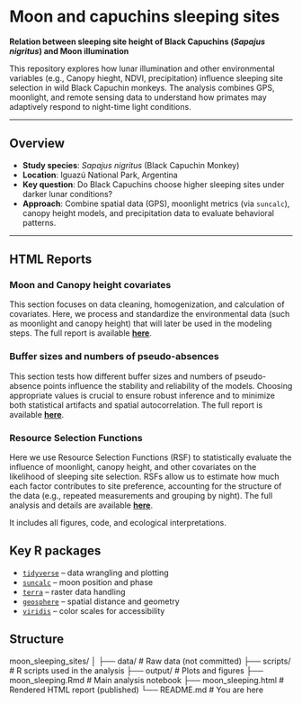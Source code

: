 # Moon and capuchins sleeping sites

**Relation between sleeping site height of Black Capuchins (_Sapajus nigritus_) and Moon illumination**

This repository explores how lunar illumination and other environmental variables (e.g., Canopy hieght, NDVI, precipitation) influence sleeping site selection in wild Black Capuchin monkeys. The analysis combines GPS, moonlight, and remote sensing data to understand how primates may adaptively respond to night-time light conditions.

---

## Overview

- **Study species**: _Sapajus nigritus_ (Black Capuchin Monkey)
- **Location**: Iguazú National Park, Argentina
- **Key question**: Do Black Capuchins choose higher sleeping sites under darker lunar conditions?
- **Approach**: Combine spatial data (GPS), moonlight metrics (via `suncalc`), canopy height models, and precipitation data to evaluate behavioral patterns.

---
## HTML Reports

### Moon and Canopy height covariates
This section focuses on data cleaning, homogenization, and calculation of covariates. Here, we process and standardize the environmental data (such as moonlight and canopy height) that will later be used in the modeling steps.
The full report is available **[here](https://valentinzarate.github.io/moon_sleeping_sites/moon_sleeping.html)**.

### Buffer sizes and numbers of pseudo-absences
This section tests how different buffer sizes and numbers of pseudo-absence points influence the stability and reliability of the models. Choosing appropriate values is crucial to ensure robust inference and to minimize both statistical artifacts and spatial autocorrelation.
The full report is available **[here](https://valentinzarate.github.io/moon_sleeping_sites/moon_buffer_alternatives.html)**.

### Resource Selection Functions
Here we use Resource Selection Functions (RSF) to statistically evaluate the influence of moonlight, canopy height, and other covariates on the likelihood of sleeping site selection. RSFs allow us to estimate how much each factor contributes to site preference, accounting for the structure of the data (e.g., repeated measurements and grouping by night).
The full analysis and details are available **[here](https://valentinzarate.github.io/moon_sleeping_sites/rsf_moon.html)**.

It includes all figures, code, and ecological interpretations.

## Key R packages

- [`tidyverse`](https://www.tidyverse.org/) – data wrangling and plotting  
- [`suncalc`](https://cran.r-project.org/web/packages/suncalc/) – moon position and phase  
- [`terra`](https://rspatial.org/terra/) – raster data handling  
- [`geosphere`](https://cran.r-project.org/web/packages/geosphere/) – spatial distance and geometry  
- [`viridis`](https://cran.r-project.org/web/packages/viridis/) – color scales for accessibility  

## Structure
moon_sleeping_sites/
│
├── data/ # Raw data (not committed)
├── scripts/ # R scripts used in the analysis
├── output/ # Plots and figures
├── moon_sleeping.Rmd # Main analysis notebook
├── moon_sleeping.html # Rendered HTML report (published)
└── README.md # You are here

